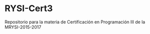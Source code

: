 # RYSI-Cert3

Repositorio para la materia de Certificación en Programación III de la MRYSI-2015-2017
